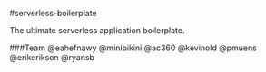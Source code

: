 #serverless-boilerplate

The ultimate serverless application boilerplate.

###Team
@eahefnawy
@minibikini
@ac360
@kevinold
@pmuens
@erikerikson
@ryansb